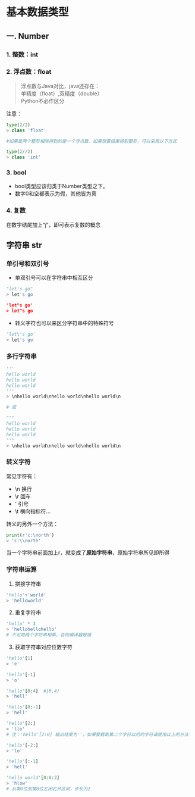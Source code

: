 # 基本数据类型


## 一. Number

### 1. 整数：int
### 2. 浮点数：float
> 浮点数与Java对比，java还存在：<br>
> 单精度（float）,双精度（double）<br>
> Python不必作区分<br>

注意：
```python
type(2/2)
> class 'float'

#如果是两个整形相除得到的是一个浮点数，如果想要结果得到整形，可以采用以下方式

type(2//2)
> class 'int'
```


### 3. bool
* bool类型应该归类于Number类型之下。
* 数字0和空都表示为假，其他皆为真

### 4. 复数
在数字结尾加上“j”，即可表示复数的概念

## 字符串 str
### 单引号和双引号
* 单双引号可以在字符串中相互区分
```python
"let's go"
> let's go

'let"s go'
> let"s go
```

* 转义字符也可以来区分字符串中的特殊符号
```python
'let\'s go'
> let's go
```

### 多行字符串
```python
'''
hello world
hello world
hello world
'''
> \nhello world\nhello world\nhello world\n

# 或

"""
hello world
hello world
hello world
"""
> \nhello world\nhello world\nhello world\n
```

### 转义字符

常见字符有：
* \n 换行
* \r 回车
* \' 引号
* \t 横向指标符...
 
转义的另外一个方法：
```python
print(r'c:\north')
> 'c:\\north'
```
当一个字符串前面加上r，就变成了**原始字符串**，原始字符串所见即所得

### 字符串运算
1. 拼接字符串
```python
'hello'+'world'
> 'helloworld'
```
2. 重复字符串
```python
'hello' * 3
> 'hellohellohello'
# 不可用两个字符串相乘，否则编译器报错
```
3. 获取字符串对应位置字符
```python
'hello'[1]
> 'e'

'hello'[-1]
> 'o'

'hello'[0:4]  #[0,4)
> 'hell'

'hello'[0:-1] 
> 'hell'

'hello'[2:] 
> 'llo'
# 注：'hello'[2:0] 输出结果为''，如果要截取第二个字符以后的字符请使用以上的方法

'hello'[-2:] 
> 'lo'

'hello'[:-1] 
> 'hell'

'hello world'[0:8:2]
> 'hlow'
# 从第0位到第8位左闭右开区间，步长为2
```

<comment-comment/>